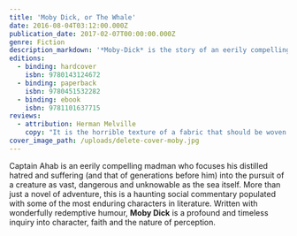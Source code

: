 ```yaml
---
title: 'Moby Dick, or The Whale'
date: 2016-08-04T03:12:00.000Z
publication_date: 2017-02-07T00:00:00.000Z
genre: Fiction
description_markdown: '*Moby-Dick* is the story of an eerily compelling madman pursuing an unholy war against a creature as vast and dangerous and unknowable as the sea itself. But more than just a novel of adventure, more than an encyclopedia of whaling lore and legend, *Moby-Dick* is a haunting, mesmerizing, and important social commentary populated with several of the most unforgettable and enduring characters in literature.'
editions:
  - binding: hardcover
    isbn: 9780143124672
  - binding: paperback
    isbn: 9780451532282
  - binding: ebook
    isbn: 9781101637715
reviews:
  - attribution: Herman Melville
    copy: "It is the horrible texture of a fabric that should be woven of ships' cables and hawsers. A Polar wind blows through it, and birds of prey hover over it.'"
cover_image_path: /uploads/delete-cover-moby.jpg
---
```



Captain Ahab is an eerily compelling madman who focuses his distilled hatred and suffering (and that of generations before him) into the pursuit of a creature as vast, dangerous and unknowable as the sea itself. More than just a novel of adventure, this is a haunting social commentary populated with some of the most enduring characters in literature. Written with wonderfully redemptive humour, **Moby Dick** is a profound and timeless inquiry into character, faith and the nature of perception.